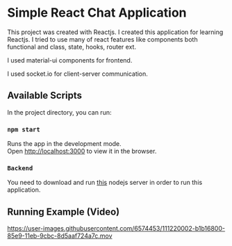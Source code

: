 # Simple React Chat Application

This project was created with Reactjs. I created this application for learning Reactjs. I tried to use many of react features like components both functional and class, state, hooks, router ext.

I used material-ui components for frontend.

I used socket.io for client-server communication.

## Available Scripts

In the project directory, you can run:

### `npm start`

Runs the app in the development mode.\
Open [http://localhost:3000](http://localhost:3000) to view it in the browser.

### `Backend`

You need to download and run [this](https://github.com/bilumum/messaging-services) nodejs server in order to run this application.

## Running Example (Video)

https://user-images.githubusercontent.com/6574453/111220002-b1b16800-85e9-11eb-9cbc-8d5aaf724a7c.mov

